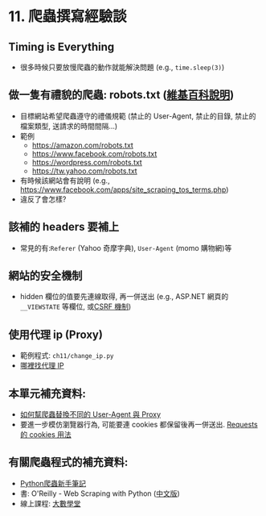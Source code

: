 # 11. 爬蟲撰寫經驗談

## Timing is Everything

* 很多時候只要放慢爬蟲的動作就能解決問題 (e.g., `time.sleep(3)`)

## 做一隻有禮貌的爬蟲: robots.txt ([維基百科說明](https://zh.wikipedia.org/wiki/Robots.txt))

* 目標網站希望爬蟲遵守的禮儀規範 (禁止的 User-Agent, 禁止的目錄, 禁止的檔案類型, 送請求的時間間隔...)
* 範例
    * https://amazon.com/robots.txt
    * https://www.facebook.com/robots.txt
    * https://wordpress.com/robots.txt
    * https://tw.yahoo.com/robots.txt
* 有時候該網站會有說明 (e.g., https://www.facebook.com/apps/site_scraping_tos_terms.php)
* 違反了會怎樣?

## 該補的 headers 要補上

* 常見的有:`Referer` (Yahoo 奇摩字典), `User-Agent` (momo 購物網)等

## 網站的安全機制

* hidden 欄位的值要先連線取得, 再一併送出 (e.g., ASP.NET 網頁的 `__VIEWSTATE` 等欄位, 或[CSRF 機制](https://zh.wikipedia.org/wiki/%E8%B7%A8%E7%AB%99%E8%AF%B7%E6%B1%82%E4%BC%AA%E9%80%A0))

## 使用代理 ip (Proxy)

* 範例程式: `ch11/change_ip.py`
* [哪裡找代理 IP](http://haoip.cc/index.htm)

## 本單元補充資料:

* [如何幫爬蟲替換不同的 User-Agent 與 Proxy](http://cuiqingcai.com/3256.html)
* 要進一步模仿瀏覽器行為, 可能要連 cookies 都保留後再一併送出. [Requests 的 cookies 用法](http://docs.python-requests.org/en/master/user/quickstart/#cookies)

## 有關爬蟲程式的補充資料:

* [Python爬蟲新手筆記](http://pala.tw/python-web-crawler/)
* 書: O'Reilly - Web Scraping with Python ([中文版](https://www.tenlong.com.tw/products/9789864761753))
* 線上課程: [大數學堂](http://www.largitdata.com/course_list/1)
